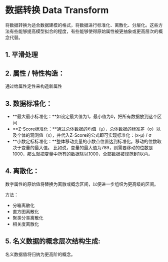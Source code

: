 # 数据转换 Data Transform
将数据转换为适合数据建模的格式，将数据进行标准化、离散化、分层化。这些方法有些能够提高模型拟合的程度，有些能够使得原始属性被更抽象或更高层次的概念代替。

## 1. 平滑处理
## 2. 属性 / 特性构造：
通过给属性定性来构造新属性
## 3. 数据标准化：
- **最大最小标准化：**如设定最大值为1，最小值为0，把所有数据放到这个区间
- **Z-Score标准化：**通过总体数据的均值（μ），总体数据的标准差（σ）以及个体的观测值（x），并代入Z-Score的公式即可实现标准化：(x-μ) / σ
- **小数定标标准化：**整体移动变量的小数点位置达到标准化。移动的位数取决于变量的最大值。
比如说，变量的最大值为789，则需要移动的位数是1000，那么就把变量中所有的数据除以1000，全部数据被规范到1以内。

## 4. 离散化：
数字属性的原始值将替换为离散或概念区间，以便进一步组织为更高级的区间。

方法：
- 分箱离散化
- 直方图离散化
- 聚类分类离散化
- 相关度离散化

## 5. 名义数据的概念层次结构生成:
名义数据值将归纳为更高阶的概念。
